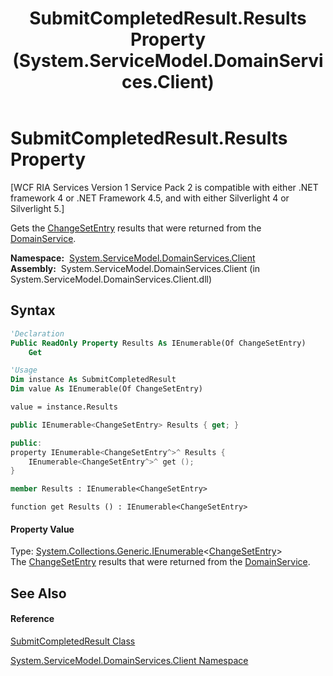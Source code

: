 ﻿---
title: SubmitCompletedResult.Results Property  (System.ServiceModel.DomainServices.Client)
TOCTitle: Results Property
ms:assetid: P:System.ServiceModel.DomainServices.Client.SubmitCompletedResult.Results
ms:mtpsurl: https://msdn.microsoft.com/en-us/library/system.servicemodel.domainservices.client.submitcompletedresult.results(v=VS.91)
ms:contentKeyID: 28754677
ms.date: 01/27/2012
mtps_version: v=VS.91
f1_keywords:
- System.ServiceModel.DomainServices.Client.SubmitCompletedResult.Results
- System.ServiceModel.DomainServices.Client.SubmitCompletedResult.get_Results
dev_langs:
- CSharp
- JScript
- VB
- FSharp
- c++
api_location:
- System.ServiceModel.DomainServices.Client.dll
api_name:
- System.ServiceModel.DomainServices.Client.SubmitCompletedResult.get_Results
- System.ServiceModel.DomainServices.Client.SubmitCompletedResult.Results
api_type:
- Managed
topic_type:
- apiref
- kbSyntax
product_family_name: VS
ROBOTS: INDEX,FOLLOW
---

# SubmitCompletedResult.Results Property

\[WCF RIA Services Version 1 Service Pack 2 is compatible with either .NET framework 4 or .NET Framework 4.5, and with either Silverlight 4 or Silverlight 5.\]

Gets the [ChangeSetEntry](ff422139\(v=vs.91\).md) results that were returned from the [DomainService](ff422911\(v=vs.91\).md).

**Namespace:**  [System.ServiceModel.DomainServices.Client](ff422479\(v=vs.91\).md)  
**Assembly:**  System.ServiceModel.DomainServices.Client (in System.ServiceModel.DomainServices.Client.dll)

## Syntax

``` vb
'Declaration
Public ReadOnly Property Results As IEnumerable(Of ChangeSetEntry)
    Get
```

``` vb
'Usage
Dim instance As SubmitCompletedResult
Dim value As IEnumerable(Of ChangeSetEntry)

value = instance.Results
```

``` csharp
public IEnumerable<ChangeSetEntry> Results { get; }
```

``` c++
public:
property IEnumerable<ChangeSetEntry^>^ Results {
    IEnumerable<ChangeSetEntry^>^ get ();
}
```

``` fsharp
member Results : IEnumerable<ChangeSetEntry>
```

``` jscript
function get Results () : IEnumerable<ChangeSetEntry>
```

#### Property Value

Type: [System.Collections.Generic.IEnumerable](https://msdn.microsoft.com/en-us/library/9eekhta0)\<[ChangeSetEntry](ff422693\(v=vs.91\).md)\>  
The [ChangeSetEntry](ff422139\(v=vs.91\).md) results that were returned from the [DomainService](ff422911\(v=vs.91\).md).  

## See Also

#### Reference

[SubmitCompletedResult Class](ff423226\(v=vs.91\).md)

[System.ServiceModel.DomainServices.Client Namespace](ff422479\(v=vs.91\).md)

